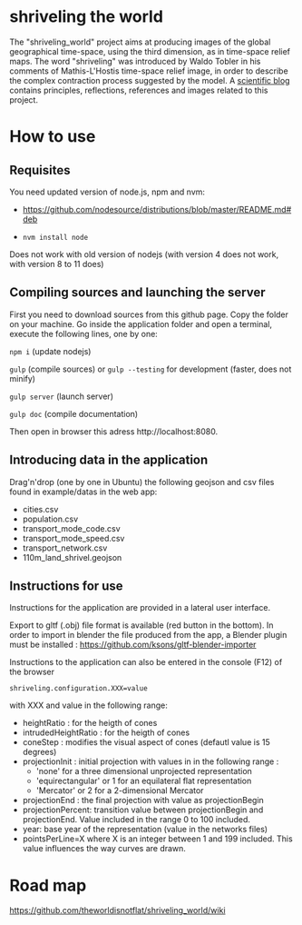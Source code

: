 shriveling the world
=====================

The  "shriveling_world" project aims at producing images of the global geographical time-space, using the third dimension, as in time-space relief maps.
The word "shriveling" was introduced by Waldo Tobler in his comments of Mathis-L'Hostis time-space relief image, in order to describe the complex contraction process suggested by the model.
A [scientific blog](https://timespace.hypotheses.org/) contains principles, reflections, references and images related to this project.

# How to use

## Requisites
You need updated version of node.js, npm and nvm:
- https://github.com/nodesource/distributions/blob/master/README.md#deb

- ```nvm install node ```

Does not work with old version of nodejs (with version 4 does not work, with version 8 to 11 does)


## Compiling sources and launching the server
First you need to download sources from this github page. Copy the folder on your machine.
Go inside the application folder and open a terminal, execute the following lines, one by one:

```npm i```  (update nodejs)

```gulp```   (compile sources) or ```gulp --testing``` for development (faster, does not minify)

```gulp server``` (launch server)

```gulp doc``` (compile documentation)

Then open in browser this adress http://localhost:8080. 

## Introducing data in the application


Drag'n'drop (one by one in Ubuntu) the following geojson and csv files found in example/datas in the web app:
- cities.csv
- population.csv
- transport_mode_code.csv
- transport_mode_speed.csv
- transport_network.csv
- 110m_land_shrivel.geojson

## Instructions for use
Instructions for the application are provided in a lateral user interface.

Export to gltf (.obj) file format is available (red button in the bottom). In order to import in blender the file produced from the app, a Blender plugin must be installed : https://github.com/ksons/gltf-blender-importer

Instructions to the application can also be entered in the console (F12) of the browser

```shriveling.configuration.XXX=value```

with XXX and value in the following range:

- heightRatio : for the heigth of cones
- intrudedHeightRatio : for the heigth of cones
- coneStep :  modifies the visual aspect of cones (defautl value is 15 degrees)
- projectionInit : initial projection with values in in the following range : 
  - 'none' for a three dimensional unprojected representation
  - 'equirectangular' or 1 for an equilateral flat representation
  - 'Mercator' or 2 for a 2-dimensional Mercator
- projectionEnd : the final projection with value as projectionBegin
- projectionPercent: transition value between projectionBegin and projectionEnd. Value included in the range 0 to 100 included.
- year: base year of the representation (value in the networks files)
- pointsPerLine=X where X is an integer between 1 and 199 included. This value influences the way curves are drawn.




# Road map
https://github.com/theworldisnotflat/shriveling_world/wiki
